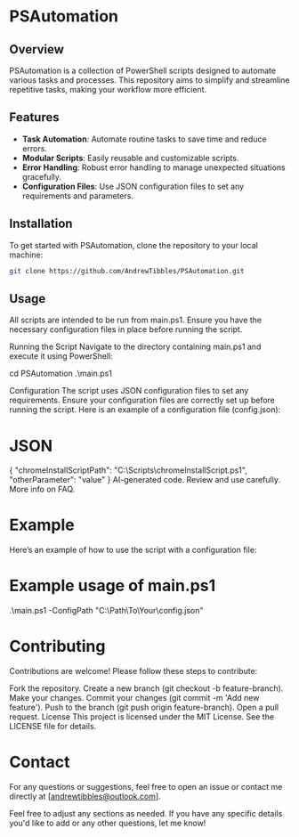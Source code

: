 # PSAutomation

## Overview

PSAutomation is a collection of PowerShell scripts designed to automate various tasks and processes. This repository aims to simplify and streamline repetitive tasks, making your workflow more efficient.

## Features

- **Task Automation**: Automate routine tasks to save time and reduce errors.
- **Modular Scripts**: Easily reusable and customizable scripts.
- **Error Handling**: Robust error handling to manage unexpected situations gracefully.
- **Configuration Files**: Use JSON configuration files to set any requirements and parameters.

## Installation

To get started with PSAutomation, clone the repository to your local machine:

```sh
git clone https://github.com/AndrewTibbles/PSAutomation.git
```

## Usage

All scripts are intended to be run from main.ps1. Ensure you have the necessary configuration files in place before running the script.

Running the Script
Navigate to the directory containing main.ps1 and execute it using PowerShell:

cd PSAutomation
.\main.ps1

Configuration
The script uses JSON configuration files to set any requirements. Ensure your configuration files are correctly set up before running the script. Here is an example of a configuration file (config.json):

# JSON

{
"chromeInstallScriptPath": "C:\\Scripts\\chromeInstallScript.ps1",
"otherParameter": "value"
}
AI-generated code. Review and use carefully. More info on FAQ.
# Example
Here’s an example of how to use the script with a configuration file:

# Example usage of main.ps1

.\main.ps1 -ConfigPath "C:\Path\To\Your\config.json"

# Contributing
Contributions are welcome! Please follow these steps to contribute:

Fork the repository.
Create a new branch (git checkout -b feature-branch).
Make your changes.
Commit your changes (git commit -m 'Add new feature').
Push to the branch (git push origin feature-branch).
Open a pull request.
License
This project is licensed under the MIT License. See the LICENSE file for details.

# Contact
For any questions or suggestions, feel free to open an issue or contact me directly at [andrewtibbles@outlook.com].

Feel free to adjust any sections as needed. If you have any specific details you'd like to add or any other questions, let me know!